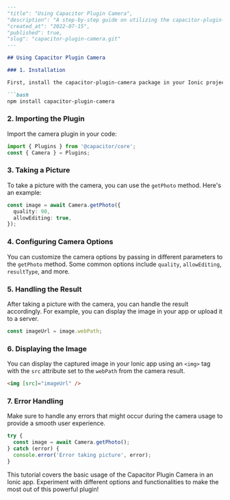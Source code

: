 ```markdown
---
"title": "Using Capacitor Plugin Camera",
"description": "A step-by-step guide on utilizing the capacitor-plugin-camera package in your Ionic app.",
"created_at": "2022-07-15",
"published": true,
"slug": "capacitor-plugin-camera.git"
---

## Using Capacitor Plugin Camera

### 1. Installation

First, install the capacitor-plugin-camera package in your Ionic project:

```bash
npm install capacitor-plugin-camera
```

### 2. Importing the Plugin

Import the camera plugin in your code:

```typescript
import { Plugins } from '@capacitor/core';
const { Camera } = Plugins;
```

### 3. Taking a Picture

To take a picture with the camera, you can use the `getPhoto` method. Here's an example:

```typescript
const image = await Camera.getPhoto({
  quality: 90,
  allowEditing: true,
});
```

### 4. Configuring Camera Options

You can customize the camera options by passing in different parameters to the `getPhoto` method. Some common options include `quality`, `allowEditing`, `resultType`, and more.

### 5. Handling the Result

After taking a picture with the camera, you can handle the result accordingly. For example, you can display the image in your app or upload it to a server.

```typescript
const imageUrl = image.webPath;
```

### 6. Displaying the Image

You can display the captured image in your Ionic app using an `<img>` tag with the `src` attribute set to the `webPath` from the camera result.

```html
<img [src]="imageUrl" />
```

### 7. Error Handling

Make sure to handle any errors that might occur during the camera usage to provide a smooth user experience.

```typescript
try {
  const image = await Camera.getPhoto();
} catch (error) {
  console.error('Error taking picture', error);
}
```

This tutorial covers the basic usage of the Capacitor Plugin Camera in an Ionic app. Experiment with different options and functionalities to make the most out of this powerful plugin!
```